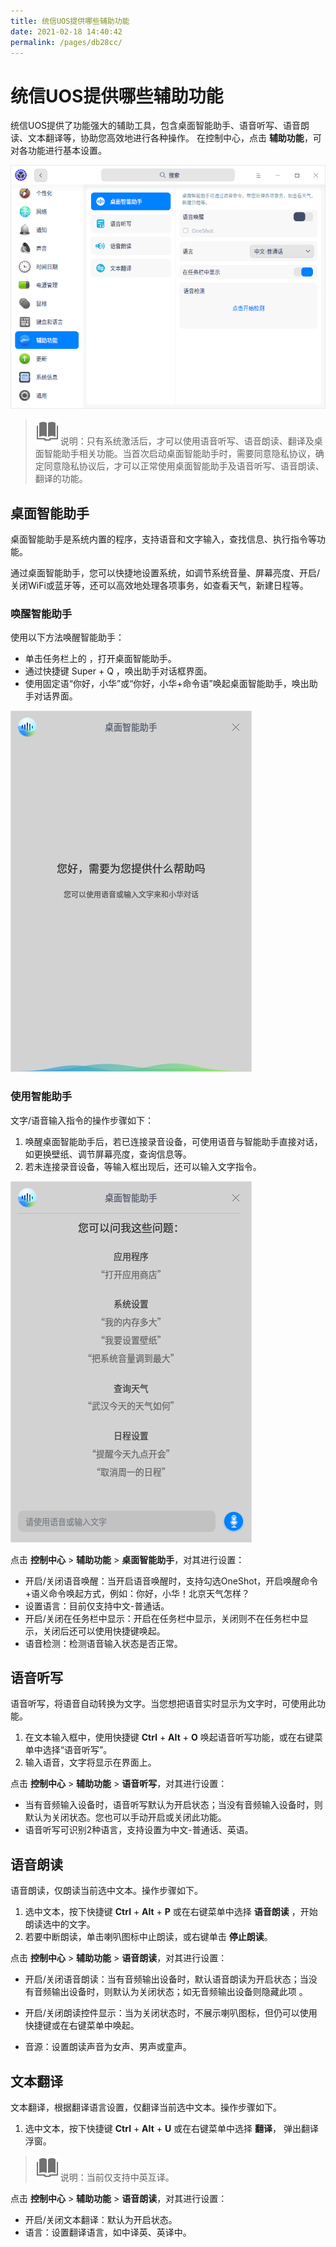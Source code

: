 ```yaml
---
title: 统信UOS提供哪些辅助功能
date: 2021-02-18 14:40:42
permalink: /pages/db28cc/
---
```

# 统信UOS提供哪些辅助功能

统信UOS提供了功能强大的辅助工具，包含桌面智能助手、语音听写、语音朗读、文本翻译等，协助您高效地进行各种操作。
在控制中心，点击 **辅助功能**，可对各功能进行基本设置。

![1|auxiliary](fig/auxiliary_function.png)

> ![notes](fig/notes.svg)说明：只有系统激活后，才可以使用语音听写、语音朗读、翻译及桌面智能助手相关功能。当首次启动桌面智能助手时，需要同意隐私协议，确定同意隐私协议后，才可以正常使用桌面智能助手及语音听写、语音朗读、翻译的功能。

## 桌面智能助手

桌面智能助手是系统内置的程序，支持语音和文字输入，查找信息、执行指令等功能。

通过桌面智能助手，您可以快捷地设置系统，如调节系统音量、屏幕亮度、开启/关闭WiFi或蓝牙等，还可以高效地处理各项事务，如查看天气，新建日程等。

### 唤醒智能助手

使用以下方法唤醒智能助手：
- 单击任务栏上的 ，打开桌面智能助手。
- 通过快捷键 Super + Q ，唤出助手对话框界面。
- 使用固定语“你好，小华”或“你好，小华+命令语”唤起桌面智能助手，唤出助手对话界面。

![1|ai1](fig/ai1.png)

### 使用智能助手

文字/语音输入指令的操作步骤如下：

1. 唤醒桌面智能助手后，若已连接录音设备，可使用语音与智能助手直接对话，如更换壁纸、调节屏幕亮度，查询信息等。
2. 若未连接录音设备，等输入框出现后，还可以输入文字指令。

![1|ai2](fig/ai2.png)

点击 **控制中心** > **辅助功能** > **桌面智能助手**，对其进行设置：
- 开启/关闭语音唤醒：当开启语音唤醒时，支持勾选OneShot，开启唤醒命令+语义命令唤起方式，例如：你好，小华！北京天气怎样？
- 设置语言：目前仅支持中文-普通话。
- 开启/关闭在任务栏中显示：开启在任务栏中显示，关闭则不在任务栏中显示，关闭后还可以使用快捷键唤起。
- 语音检测：检测语音输入状态是否正常。

## 语音听写

语音听写，将语音自动转换为文字。当您想把语音实时显示为文字时，可使用此功能。

1. 在文本输入框中，使用快捷键 **Ctrl** + **AIt** + **O** 唤起语音听写功能，或在右键菜单中选择“语音听写”。
2. 输入语音，文字将显示在界面上。

点击 **控制中心** > **辅助功能** > **语音听写**，对其进行设置：
- 当有音频输入设备时，语音听写默认为开启状态；当没有音频输入设备时，则默认为关闭状态。您也可以手动开启或关闭此功能。
- 语音听写可识别2种语言，支持设置为中文-普通话、英语。

## 语音朗读
语音朗读，仅朗读当前选中文本。操作步骤如下。

1.  选中文本，按下快捷键 **Ctrl** + **Alt** + **P** 或在右键菜单中选择 **语音朗读** ，开始朗读选中的文字。
2.  若要中断朗读，单击喇叭图标中止朗读，或右键单击 **停止朗读**。 

点击 **控制中心** > **辅助功能** > **语音朗读**，对其进行设置：

- 开启/关闭语音朗读：当有音频输出设备时，默认语音朗读为开启状态；当没有音频输出设备时，则默认为关闭状态；如无音频输出设备则隐藏此项 。

- 开启/关闭朗读控件显示：当为关闭状态时，不展示喇叭图标，但仍可以使用快捷键或在右键菜单中唤起。

- 音源：设置朗读声音为女声、男声或童声。

## 文本翻译

文本翻译，根据翻译语言设置，仅翻译当前选中文本。操作步骤如下。

1. 选中文本，按下快捷键 **Ctrl** + **AIt** + **U** 或在右键菜单中选择 **翻译**， 弹出翻译浮窗。 

> ![notes](fig/notes.svg)说明：当前仅支持中英互译。

点击 **控制中心** > **辅助功能** > **语音朗读**，对其进行设置：

- 开启/关闭文本翻译：默认为开启状态。
- 语言：设置翻译语言，如中译英、英译中。